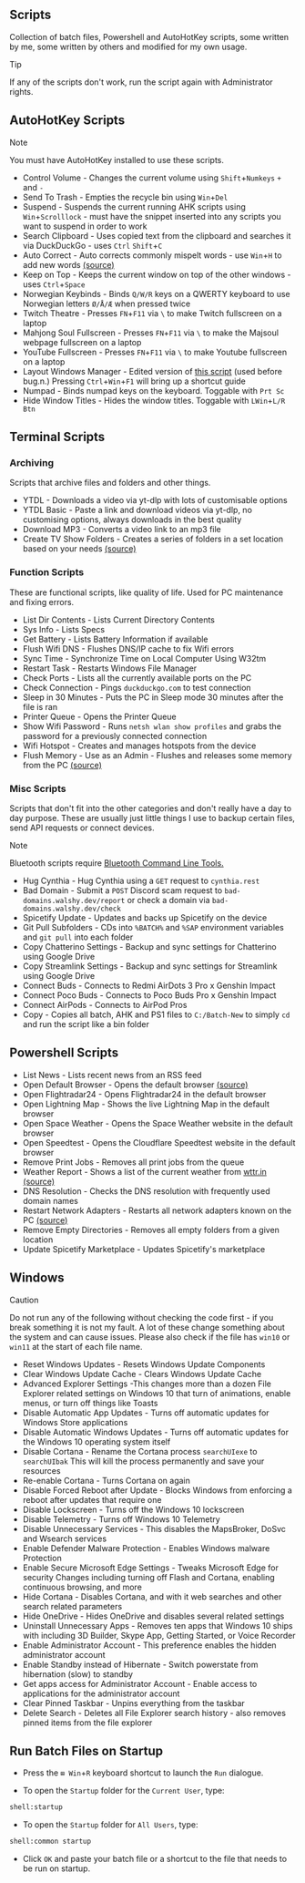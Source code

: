 ## Scripts

Collection of batch files, Powershell and AutoHotKey scripts, some written by me, some written by others and modified for my own usage.

> [!TIP]
> If any of the scripts don't work, run the script again with Administrator rights.

## AutoHotKey Scripts

> [!NOTE]
> You must have AutoHotKey installed to use these scripts.

- Control Volume - Changes the current volume using `Shift`+`Numkeys` `+` and `-`
- Send To Trash - Empties the recycle bin using `Win`+`Del`
- Suspend - Suspends the current running AHK scripts using `Win`+`Scrolllock` - must have the snippet inserted into any scripts you want to suspend in order to work
- Search Clipboard - Uses copied text from the clipboard and searches it via DuckDuckGo - uses `Ctrl` `Shift`+`C`
- Auto Correct - Auto corrects commonly mispelt words - use `Win`+`H` to add new words [(source)](http://www.biancolo.com)
- Keep on Top - Keeps the current window on top of the other windows - uses `Ctrl`+`Space`
- Norwegian Keybinds - Binds `Q/W/R` keys on a QWERTY keyboard to use Norwegian letters `Ø/Å/Æ` when pressed twice
- Twitch Theatre - Presses `FN`+`F11` via `\` to make Twitch fullscreen on a laptop
- Mahjong Soul Fullscreen - Presses `FN`+`F11` via `\` to make the Majsoul webpage fullscreen on a laptop
- YouTube Fullscreen - Presses `FN`+`F11` via `\` to make Youtube fullscreen on a laptop
- Layout Windows Manager - Edited version of [this script](https://github.com/KraXen72/ahk-scripts) (used before bug.n.) Pressing `Ctrl`+`Win`+`F1` will bring up a shortcut guide
- Numpad - Binds numpad keys on the keyboard. Toggable with `Prt Sc`
- Hide Window Titles - Hides the window titles. Toggable with `LWin`+`L/R Btn`

## Terminal Scripts

### Archiving

Scripts that archive files and folders and other things.

- YTDL - Downloads a video via yt-dlp with lots of customisable options
- YTDL Basic - Paste a link and download videos via yt-dlp, no customising options, always downloads in the best quality
- Download MP3 - Converts a video link to an mp3 file
- Create TV Show Folders - Creates a series of folders in a set location based on your needs [(source)](https://old.reddit.com/r/sysadmin/comments/15ahcy/handy_batch_files/)

### Function Scripts

These are functional scripts, like quality of life. Used for PC maintenance and fixing errors.

- List Dir Contents - Lists Current Directory Contents  
- Sys Info - Lists Specs
- Get Battery  - Lists Battery Information if available
- Flush Wifi DNS - Flushes DNS/IP cache to fix Wifi errors
- Sync Time - Synchronize Time on Local Computer Using W32tm
- Restart Task - Restarts Windows File Manager
- Check Ports - Lists all the currently available ports on the PC
- Check Connection - Pings `duckduckgo.com` to test connection
- Sleep in 30 Minutes - Puts the PC in Sleep mode 30 minutes after the file is ran
- Printer Queue - Opens the Printer Queue
- Show Wifi Password - Runs `netsh wlan show profiles` and grabs the password for a previously connected connection
- Wifi Hotspot - Creates and manages hotspots from the device
- Flush Memory - Use as an Admin - Flushes and releases some memory from the PC [(source)](https://www.nexusmods.com/hogwartslegacy/mods/660?tab=files)

### Misc Scripts

Scripts that don't fit into the other categories and don't really have a day to day purpose. These are usually just little things I use to backup certain files, send API requests or connect devices.

> [!NOTE]
> Bluetooth scripts require [Bluetooth Command Line Tools.](https://bluetoothinstaller.com/bluetooth-command-line-tools)

- Hug Cynthia - Hug Cynthia using a `GET` request to `cynthia.rest`
- Bad Domain - Submit a `POST` Discord scam request to `bad-domains.walshy.dev/report` or check a domain via `bad-domains.walshy.dev/check`
- Spicetify Update - Updates and backs up Spicetify on the device
- Git Pull Subfolders - CDs into `%BATCH%` and `%SAP` environment variables and `git pull` into each folder
- Copy Chatterino Settings - Backup and sync settings for Chatterino using Google Drive
- Copy Streamlink Settings - Backup and sync settings for Streamlink using Google Drive
- Connect Buds - Connects to Redmi AirDots 3 Pro x Genshin Impact
- Connect Poco Buds - Connects to Poco Buds Pro x Genshin Impact
- Connect AirPods - Connects to AirPod Pros
- Copy - Copies all batch, AHK and PS1 files to `C:/Batch-New` to simply `cd` and run the script like a bin folder

## Powershell Scripts

- List News - Lists recent news from an RSS feed
- Open Default Browser - Opens the default browser [(source)](https://github.com/fleschutz/PowerShell)
- Open Flightradar24 - Opens Flightradar24 in the default browser
- Open Lightning Map - Shows the live Lightning Map in the default browser
- Open Space Weather - Opens the Space Weather website in the default browser
- Open Speedtest - Opens the Cloudflare Speedtest website in the default browser
- Remove Print Jobs - Removes all print jobs from the queue
- Weather Report - Shows a list of the current weather from [wttr.in](https://wttr.in/) [(source)](https://github.com/fleschutz/PowerShell)
- DNS Resolution - Checks the DNS resolution with frequently used domain names
- Restart Network Adapters - Restarts all network adapters known on the PC [(source)](https://github.com/fleschutz/PowerShell)
- Remove Empty Directories - Removes all empty folders from a given location
- Update Spicetify Marketplace - Updates Spicetify's marketplace
  
## Windows

> [!CAUTION]
> Do not run any of the following without checking the code first - if you break something it is not my fault. A lot of these change something about the system and can cause issues. Please also check if the file has `win10` or `win11` at the start of each file name.

- Reset Windows Updates - Resets Windows Update Components
- Clear Windows Update Cache - Clears Windows Update Cache
- Advanced Explorer Settings -This changes more than a dozen File Explorer related settings on Windows 10 that turn of animations, enable menus, or turn off things like Toasts
- Disable Automatic App Updates - Turns off automatic updates for Windows Store applications
- Disable Automatic Windows Updates - Turns off automatic updates for the Windows 10 operating system itself
- Disable Cortana - Rename the Cortana process `searchUIexe` to `searchUIbak` This will kill the process permanently and save your resources
- Re-enable Cortana - Turns Cortana on again
- Disable Forced Reboot after Update - Blocks Windows from enforcing a reboot after updates that require one
- Disable Lockscreen - Turns off the Windows 10 lockscreen
- Disable Telemetry - Turns off Windows 10 Telemetry
- Disable Unnecessary Services - This disables the MapsBroker, DoSvc and Wsearch services
- Enable Defender Malware Protection - Enables Windows malware Protection
- Enable Secure Microsoft Edge Settings - Tweaks Microsoft Edge for security Changes including turning off Flash and Cortana, enabling continuous browsing, and more
- Hide Cortana - Disables Cortana, and with it web searches and other search related parameters
- Hide OneDrive - Hides OneDrive and disables several related settings
- Uninstall Unnecessary Apps - Removes ten apps that Windows 10 ships with including 3D Builder, Skype App, Getting Started, or Voice Recorder
- Enable Administrator Account - This preference enables the hidden administrator account
- Enable Standby instead of Hibernate - Switch powerstate from hibernation (slow) to standby
- Get apps access for Administrator Account - Enable access to applications for the administrator account
- Clear Pinned Taskbar - Unpins everything from the taskbar
- Delete Search - Deletes all File Explorer search history - also removes pinned items from the file explorer

## Run Batch Files on Startup

- Press the `⊞ Win`+`R` keyboard shortcut to launch the `Run` dialogue.

- To open the `Startup` folder for the `Current User`, type:

```cmd
shell:startup
```

- To open the `Startup` folder for `All Users`, type:

```cmd
shell:common startup
```

- Click `OK` and paste your batch file or a shortcut to the file that needs to be run on startup.
